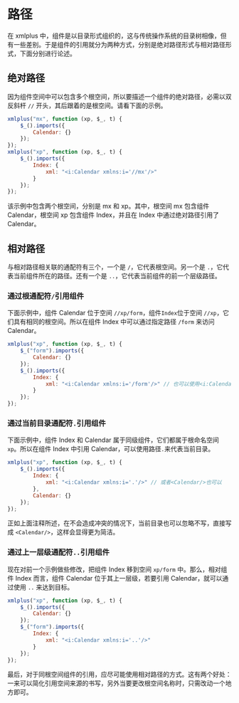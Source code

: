 # 路径

在 xmlplus 中，组件是以目录形式组织的，这与传统操作系统的目录树相像，但有一些差别。于是组件的引用就分为两种方式，分别是绝对路径形式与相对路径形式，下面分别进行论述。

## 绝对路径

因为组件空间中可以包含多个根空间，所以要描述一个组件的绝对路径，必需以双反斜杆 `//` 开头，其后跟着的是根空间。请看下面的示例。

```javascript
xmlplus("mx", function (xp, $_, t) {
    $_().imports({
        Calendar: {}
    });
});
xmlplus("xp", function (xp, $_, t) {
    $_().imports({
        Index: {
            xml: "<i:Calendar xmlns:i='//mx'/>"
        }
    });
});
```

该示例中包含两个根空间，分别是 mx 和 xp。其中，根空间 mx 包含组件 Calendar，根空间 xp 包含组件 Index，并且在 Index 中通过绝对路径引用了 Calendar。

## 相对路径

与相对路径相关联的通配符有三个，一个是 `/`，它代表根空间。另一个是 `.`，它代表当前组件所在的路径。还有一个是 `..`，它代表当前组件的前一个层级路径。

### 通过根通配符`/`引用组件

下面示例中，组件 Calendar 位于空间 `//xp/form`，组件`Index`位于空间 `//xp`，它们具有相同的根空间。所以在组件 Index 中可以通过指定路径 `/form` 来访问 Calendar。

```javascript
xmlplus("xp", function (xp, $_, t) {
    $_("form").imports({
        Calendar: {}
    });
    $_().imports({
        Index: {
            xml: "<i:Calendar xmlns:i='/form'/>" // 也可以使用<i:Calendar xmlns:i='//form'/>
        }
    });
});
```

### 通过当前目录通配符`.`引用组件

下面示例中，组件 Index 和 Calendar 属于同级组件，它们都属于根命名空间 `xp`。所以在组件 Index 中引用 Calendar，可以使用路径`.`来代表当前目录。

```javascript
xmlplus("xp", function (xp, $_, t) {
    $_().imports({
        Index: {
            xml: "<i:Calendar xmlns:i='.'/>" // 或者<Calendar/>也可以
        },
        Calendar: {}
    });
});
```

正如上面注释所述，在不会造成冲突的情况下，当前目录也可以忽略不写，直接写成 `<Calendar/>`，这样会显得更为简洁。

### 通过上一层级通配符`..`引用组件

现在对前一个示例做些修改，把组件 Index 移到空间 `xp/form` 中。那么，相对组件 Index 而言，组件 Calendar 位于其上一层级，若要引用 Calendar，就可以通过使用 `..` 来达到目标。

```javascript
xmlplus("xp", function (xp, $_, t) {
    $_().imports({
        Calendar: {}
    });
    $_("form").imports({
        Index: {
            xml: "<i:Calendar xmlns:i='..'/>"
        }
    });
});
```

最后，对于同根空间组件的引用，应尽可能使用相对路径的方式。这有两个好处：一来可以简化引用空间来源的书写，另外当要更改根空间名称时，只需改动一个地方即可。
